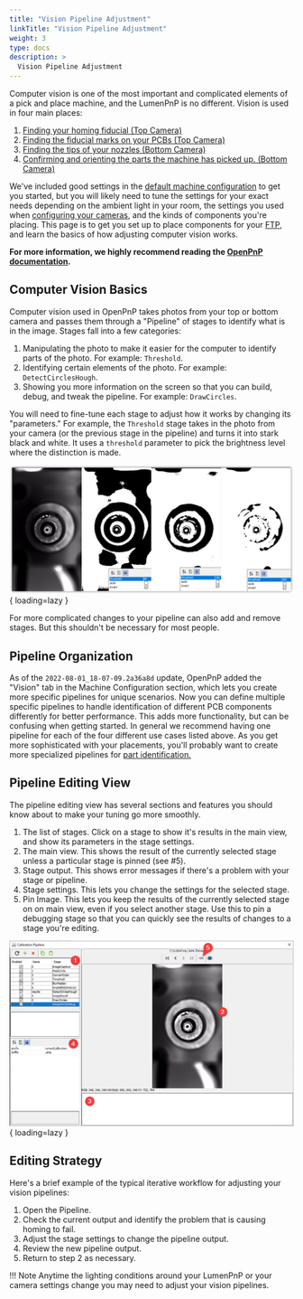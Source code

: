 ```yaml
---
title: "Vision Pipeline Adjustment"
linkTitle: "Vision Pipeline Adjustment"
weight: 3
type: docs
description: >
  Vision Pipeline Adjustment
---
```


Computer vision is one of the most important and complicated elements of a pick and place machine, and the LumenPnP is no different. Vision is used in four main places:

1. [Finding your homing fiducial (Top Camera)](2-homing-fiducial-pipeline.md)
2. [Finding the fiducial marks on your PCBs (Top Camera)](3-pcb-fiducial-pipeline.md)
3. [Finding the tips of your nozzles (Bottom Camera)](4-nozzle-calibration-pipeline.md)
4. [Confirming and orienting the parts the machine has picked up. (Bottom Camera)](5-part-identification-pipeline.md)

We've included good settings in the [default machine configuration](../calibration/1-import-config/index.md) to get you started, but you will likely need to tune the settings for your exact needs depending on the ambient light in your room, the settings you used when [configuring your cameras](../calibration/2-connect-to-machine/index.md#bottom-camera-config), and the kinds of components you're placing. This page is to get you set up to place components for your [FTP](../ftp/index.md), and learn the basics of how adjusting computer vision works.

**For more information, we highly recommend reading the [OpenPnP documentation](https://github.com/openpnp/openpnp/wiki/Bottom-Vision).**

## Computer Vision Basics

Computer vision used in OpenPnP takes photos from your top or bottom camera and passes them through a "Pipeline" of stages to identify what is in the image. Stages fall into a few categories:

1. Manipulating the photo to make it easier for the computer to identify parts of the photo. For example: `Threshold`.
2. Identifying certain elements of the photo. For example: `DetectCirclesHough`.
3. Showing you more information on the screen so that you can build, debug, and tweak the pipeline. For example: `DrawCircles`.

You will need to fine-tune each stage to adjust how it works by changing its "parameters." For example, the `Threshold` stage takes in the photo from your camera (or the previous stage in the pipeline) and turns it into stark black and white. It uses a `threshold` parameter to pick the brightness level where the distinction is made.

![Threshold comparison](images/threshold-comparison-general.png){ loading=lazy }

For more complicated changes to your pipeline can also add and remove stages. But this shouldn't be necessary for most people.

## Pipeline Organization

As of the `2022-08-01_18-07-09.2a36a8d` update, OpenPnP added the "Vision" tab in the Machine Configuration section, which lets you create more specific pipelines for unique scenarios. Now you can define multiple specific pipelines to handle identification of different PCB components differently for better performance. This adds more functionality, but can be confusing when getting started. In general we recommend having one pipeline for each of the four different use cases listed above. As you get more sophisticated with your placements, you'll probably want to create more specialized pipelines for [part identification.](5-part-identification-pipeline.md)

## Pipeline Editing View

The pipeline editing view has several sections and features you should know about to make your tuning go more smoothly.

1. The list of stages. Click on a stage to show it's results in the main view, and show its parameters in the stage settings.
2. The main view. This shows the result of the currently selected stage unless a particular stage is pinned (see #5).
3. Stage output. This shows error messages if there's a problem with your stage or pipeline.
4. Stage settings. This lets you change the settings for the selected stage.
5. Pin Image. This lets you keep the results of the currently selected stage on on main view, even if you select another stage. Use this to pin a debugging stage so that you can quickly see the results of changes to a stage you're editing.

![Pipeline Editing View](images/pipeline-organization.png){ loading=lazy }

## Editing Strategy

Here's a brief example of the typical iterative workflow for adjusting your vision pipelines:

1. Open the Pipeline.
2. Check the current output and identify the problem that is causing homing to fail.
3. Adjust the stage settings to change the pipeline output.
4. Review the new pipeline output.
5. Return to step 2 as necessary.

!!! Note
    Anytime the lighting conditions around your LumenPnP or your camera settings change you may need to adjust your vision pipelines.
